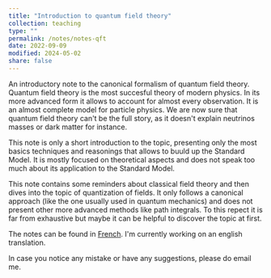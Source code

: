 ```yaml
---
title: "Introduction to quantum field theory"
collection: teaching
type: ""
permalink: /notes/notes-qft
date: 2022-09-09
modified: 2024-05-02
share: false
---
```


An introductory note to the canonical formalism of quantum field theory. 
Quantum field theory is the most succesful theory of modern physics. In its more
advanced form it allows to account for almost every observation. It is an almost
complete model for particle physics. We are now sure that quantum field theory can't be the full story, as it doesn't
explain neutrinos masses or dark matter for instance. 

This note is only a short introduction to the topic, presenting only the most
basics techniques and reasonings that allows to buuld up the Standard Model. It
is mostly focused on theoretical aspects and does not speak too much about its
application to the Standard Model. 

This note contains some reminders about classical field theory and then dives
into the topic of quantization of fields. It only follows a canonical approach
(like the one usually used in quantum mechanics) and does not present other
more advanced methods like path integrals. To this repect it is far from
exhaustive but maybe it can be helpful to discover the topic at first. 

The notes can be found in
[French](http://tampipo.github.io/files/notes/Quantificationcano.pdf).
I'm currently working on an english translation. 

In case you notice any mistake or have any suggestions, please do email me. 